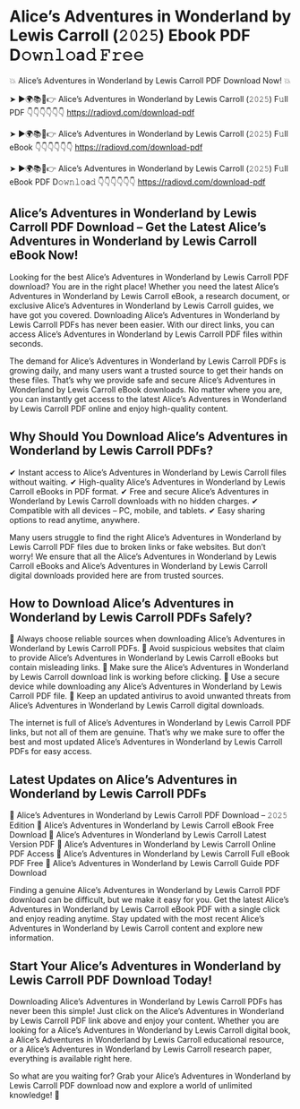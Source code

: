# Alice’s Adventures in Wonderland by Lewis Carroll (𝟸𝟶𝟸𝟻) Ebook PDF D𝚘𝚠𝚗𝚕𝚘a𝚍 𝙵𝚛𝚎𝚎

💥 Alice’s Adventures in Wonderland by Lewis Carroll PDF Download Now! 💥

➤ ►🌍📚📱👉 Alice’s Adventures in Wonderland by Lewis Carroll (𝟸𝟶𝟸𝟻) F𝚞ll PDF 👇👇👇👇👇👇
https://radiovd.com/download-pdf

➤ ►🌍📚📱👉 Alice’s Adventures in Wonderland by Lewis Carroll (𝟸𝟶𝟸𝟻) F𝚞ll eBook 👇👇👇👇👇👇
https://radiovd.com/download-pdf

➤ ►🌍📚📱👉 Alice’s Adventures in Wonderland by Lewis Carroll (𝟸𝟶𝟸𝟻) F𝚞ll eBook PDF D𝚘𝚠𝚗𝚕𝚘a𝚍 👇👇👇👇👇👇
https://radiovd.com/download-pdf

## Alice’s Adventures in Wonderland by Lewis Carroll PDF Download – Get the Latest Alice’s Adventures in Wonderland by Lewis Carroll eBook Now!

Looking for the best Alice’s Adventures in Wonderland by Lewis Carroll PDF download? You are in the right place! Whether you need the latest Alice’s Adventures in Wonderland by Lewis Carroll eBook, a research document, or exclusive Alice’s Adventures in Wonderland by Lewis Carroll guides, we have got you covered. Downloading Alice’s Adventures in Wonderland by Lewis Carroll PDFs has never been easier. With our direct links, you can access Alice’s Adventures in Wonderland by Lewis Carroll PDF files within seconds.

The demand for Alice’s Adventures in Wonderland by Lewis Carroll PDFs is growing daily, and many users want a trusted source to get their hands on these files. That’s why we provide safe and secure Alice’s Adventures in Wonderland by Lewis Carroll eBook downloads. No matter where you are, you can instantly get access to the latest Alice’s Adventures in Wonderland by Lewis Carroll PDF online and enjoy high-quality content.

## Why Should You Download Alice’s Adventures in Wonderland by Lewis Carroll PDFs?

✔ Instant access to Alice’s Adventures in Wonderland by Lewis Carroll files without waiting.
✔ High-quality Alice’s Adventures in Wonderland by Lewis Carroll eBooks in PDF format.
✔ Free and secure Alice’s Adventures in Wonderland by Lewis Carroll downloads with no hidden charges.
✔ Compatible with all devices – PC, mobile, and tablets.
✔ Easy sharing options to read anytime, anywhere.

Many users struggle to find the right Alice’s Adventures in Wonderland by Lewis Carroll PDF files due to broken links or fake websites. But don’t worry! We ensure that all the Alice’s Adventures in Wonderland by Lewis Carroll eBooks and Alice’s Adventures in Wonderland by Lewis Carroll digital downloads provided here are from trusted sources.

## How to Download Alice’s Adventures in Wonderland by Lewis Carroll PDFs Safely?

📌 Always choose reliable sources when downloading Alice’s Adventures in Wonderland by Lewis Carroll PDFs.
📌 Avoid suspicious websites that claim to provide Alice’s Adventures in Wonderland by Lewis Carroll eBooks but contain misleading links.
📌 Make sure the Alice’s Adventures in Wonderland by Lewis Carroll download link is working before clicking.
📌 Use a secure device while downloading any Alice’s Adventures in Wonderland by Lewis Carroll PDF file.
📌 Keep an updated antivirus to avoid unwanted threats from Alice’s Adventures in Wonderland by Lewis Carroll digital downloads.

The internet is full of Alice’s Adventures in Wonderland by Lewis Carroll PDF links, but not all of them are genuine. That’s why we make sure to offer the best and most updated Alice’s Adventures in Wonderland by Lewis Carroll PDFs for easy access.

## Latest Updates on Alice’s Adventures in Wonderland by Lewis Carroll PDFs

🔹 Alice’s Adventures in Wonderland by Lewis Carroll PDF Download – 𝟸𝟶𝟸𝟻 Edition
🔹 Alice’s Adventures in Wonderland by Lewis Carroll eBook Free Download
🔹 Alice’s Adventures in Wonderland by Lewis Carroll Latest Version PDF
🔹 Alice’s Adventures in Wonderland by Lewis Carroll Online PDF Access
🔹 Alice’s Adventures in Wonderland by Lewis Carroll Full eBook PDF Free
🔹 Alice’s Adventures in Wonderland by Lewis Carroll Guide PDF Download

Finding a genuine Alice’s Adventures in Wonderland by Lewis Carroll PDF download can be difficult, but we make it easy for you. Get the latest Alice’s Adventures in Wonderland by Lewis Carroll eBook PDF with a single click and enjoy reading anytime. Stay updated with the most recent Alice’s Adventures in Wonderland by Lewis Carroll content and explore new information.

## Start Your Alice’s Adventures in Wonderland by Lewis Carroll PDF Download Today!

Downloading Alice’s Adventures in Wonderland by Lewis Carroll PDFs has never been this simple! Just click on the Alice’s Adventures in Wonderland by Lewis Carroll PDF link above and enjoy your content. Whether you are looking for a Alice’s Adventures in Wonderland by Lewis Carroll digital book, a Alice’s Adventures in Wonderland by Lewis Carroll educational resource, or a Alice’s Adventures in Wonderland by Lewis Carroll research paper, everything is available right here.

So what are you waiting for? Grab your Alice’s Adventures in Wonderland by Lewis Carroll PDF download now and explore a world of unlimited knowledge! 🚀